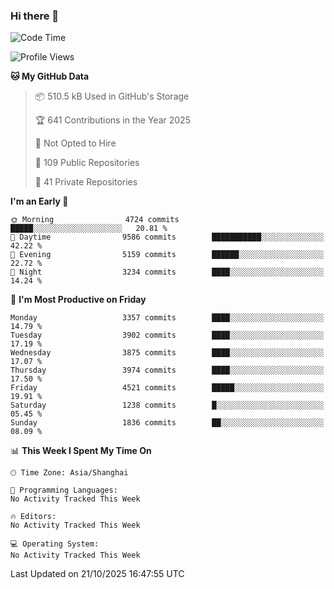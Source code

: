 ### Hi there 👋

<!--
**qbosen/qbosen** is a ✨ _special_ ✨ repository because its `README.md` (this file) appears on your GitHub profile.

Here are some ideas to get you started:

- 🔭 I’m currently working on ...
- 🌱 I’m currently learning ...
- 👯 I’m looking to collaborate on ...
- 🤔 I’m looking for help with ...
- 💬 Ask me about ...
- 📫 How to reach me: ...
- 😄 Pronouns: ...
- ⚡ Fun fact: ...
-->

<!--START_SECTION:waka-->
![Code Time](http://img.shields.io/badge/Code%20Time-2%2C111%20hrs%2036%20mins-blue)

![Profile Views](http://img.shields.io/badge/Profile%20Views-1-blue)

**🐱 My GitHub Data** 

> 📦 510.5 kB Used in GitHub's Storage 
 > 
> 🏆 641 Contributions in the Year 2025
 > 
> 🚫 Not Opted to Hire
 > 
> 📜 109 Public Repositories 
 > 
> 🔑 41 Private Repositories 
 > 
**I'm an Early 🐤** 

```text
🌞 Morning                4724 commits        █████░░░░░░░░░░░░░░░░░░░░   20.81 % 
🌆 Daytime                9586 commits        ███████████░░░░░░░░░░░░░░   42.22 % 
🌃 Evening                5159 commits        ██████░░░░░░░░░░░░░░░░░░░   22.72 % 
🌙 Night                  3234 commits        ████░░░░░░░░░░░░░░░░░░░░░   14.24 % 
```
📅 **I'm Most Productive on Friday** 

```text
Monday                   3357 commits        ████░░░░░░░░░░░░░░░░░░░░░   14.79 % 
Tuesday                  3902 commits        ████░░░░░░░░░░░░░░░░░░░░░   17.19 % 
Wednesday                3875 commits        ████░░░░░░░░░░░░░░░░░░░░░   17.07 % 
Thursday                 3974 commits        ████░░░░░░░░░░░░░░░░░░░░░   17.50 % 
Friday                   4521 commits        █████░░░░░░░░░░░░░░░░░░░░   19.91 % 
Saturday                 1238 commits        █░░░░░░░░░░░░░░░░░░░░░░░░   05.45 % 
Sunday                   1836 commits        ██░░░░░░░░░░░░░░░░░░░░░░░   08.09 % 
```


📊 **This Week I Spent My Time On** 

```text
🕑︎ Time Zone: Asia/Shanghai

💬 Programming Languages: 
No Activity Tracked This Week

🔥 Editors: 
No Activity Tracked This Week

💻 Operating System: 
No Activity Tracked This Week
```


 Last Updated on 21/10/2025 16:47:55 UTC
<!--END_SECTION:waka-->
